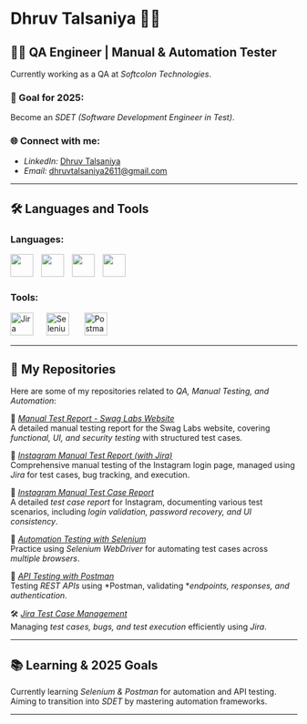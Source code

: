 
# Dhruv Talsaniya 👨‍💻

## 👨‍💻 QA Engineer | Manual & Automation Tester  
Currently working as a QA at *Softcolon Technologies*.

### 🚀 Goal for 2025:  
Become an *SDET (Software Development Engineer in Test)*.

### 🌐 Connect with me:
- *LinkedIn:* [Dhruv Talsaniya](https://www.linkedin.com/in/dhruvtalsaniya)  
- *Email:* [dhruvtalsaniya2611@gmail.com](mailto:dhruvtalsaniya2611@gmail.com)

---

## 🛠 Languages and Tools

### Languages:
<p>
  <img src="https://cdn.jsdelivr.net/gh/devicons/devicon/icons/html5/html5-original.svg" width="40" height="40" style="margin-right:10px;"/>
  <img src="https://cdn.jsdelivr.net/gh/devicons/devicon/icons/css3/css3-original.svg" width="40" height="40" style="margin-right:10px;"/>
  <img src="https://cdn.jsdelivr.net/gh/devicons/devicon/icons/javascript/javascript-original.svg" width="40" height="40" style="margin-right:10px;"/>
  <img src="https://cdn.jsdelivr.net/gh/devicons/devicon/icons/python/python-original.svg" width="40" height="40"/>
</p>

### Tools:
<p>
  <img src="https://cdn.jsdelivr.net/gh/devicons/devicon/icons/jira/jira-original.svg" width="40" height="40" style="margin-right:15px;" alt="Jira"/>&nbsp
  <img src="https://upload.wikimedia.org/wikipedia/commons/d/d5/Selenium_Logo.png" width="40" height="40" style="margin-right:15px;" alt="Selenium"/>&nbsp&nbsp
  <img src="https://www.svgrepo.com/show/354202/postman-icon.svg" width="40" height="40" alt="Postman"/>&nbsp
</p>

---

## 📂 My Repositories  
Here are some of my repositories related to *QA, Manual Testing, and Automation*:  

📜 *[Manual Test Report - Swag Labs Website](#)*  
A detailed manual testing report for the Swag Labs website, covering *functional, UI, and security testing* with structured test cases.  

📑 *[Instagram Manual Test Report (with Jira)](#)*  
Comprehensive manual testing of the Instagram login page, managed using *Jira* for test cases, bug tracking, and execution.  

📝 *[Instagram Manual Test Case Report](#)*  
A detailed *test case report* for Instagram, documenting various test scenarios, including *login validation, password recovery, and UI consistency*.  

🤖 *[Automation Testing with Selenium](#)*  
Practice using *Selenium WebDriver* for automating test cases across *multiple browsers*.  

🔄 *[API Testing with Postman](#)*  
Testing *REST APIs* using *Postman, validating **endpoints, responses, and authentication*.  

🛠 *[Jira Test Case Management](#)*  
Managing *test cases, bugs, and test execution* efficiently using *Jira*.  


---

## 📚 Learning & 2025 Goals
Currently learning *Selenium & Postman* for automation and API testing.  
Aiming to transition into *SDET* by mastering automation frameworks.

---
